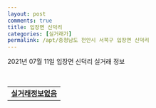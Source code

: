 ```yaml
---
layout: post
comments: true
title: 입장면 신덕리
categories: [실거래가]
permalink: /apt/충청남도 천안시 서북구 입장면 신덕리
---
```


2021년 07월 11일 입장면 신덕리 실거래 정보

<script type="text/javascript">
  google.charts.load('current', {'packages':['corechart']});
  google.charts.setOnLoadCallback(drawChart);

  function drawChart() {
    var data = google.visualization.arrayToDataTable([['거래일', '매매', '전월세', '전매'], ['20-09', 2, 0, 0], ['20-11', 2, 0, 0], ['20-12', 2, 0, 0], ['21-01', 1, 0, 0], ['21-02', 5, 2, 0], ['21-03', 3, 0, 0], ['21-04', 2, 1, 0], ['21-05', 2, 0, 0], ['21-06', 2, 2, 0]]);

    var options = {
      title: '최근 1년간 유형별 거래량 추이',
      legend: { position: 'bottom' }
    };

    var chart = new google.visualization.LineChart(document.getElementById('columnchart_material'));
    chart.draw(data, (options));년간 
  }
</script>

<div id="columnchart_material" style="width: 95%; margin-left: -35px; display: block"></div>
<br>
<table>
  <tr>
    <td colspan="4" style="font-weight: bold;"><a href="https://search.naver.com/search.naver?query=입장면 신덕리 실거래정보없음">실거래정보없음</a></td>
  </tr>
    
</table>
    